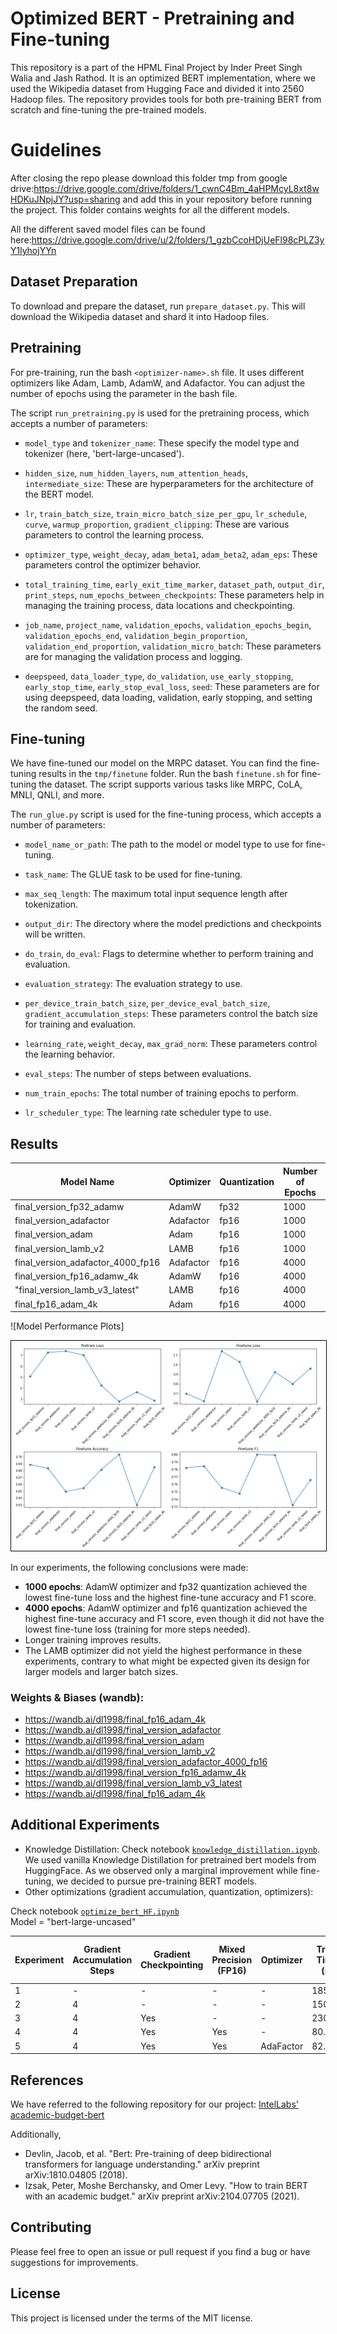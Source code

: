 # Optimized BERT - Pretraining and Fine-tuning

This repository is a part of the HPML Final Project by Inder Preet Singh Walia and Jash Rathod. It is an optimized BERT implementation, where we used the Wikipedia dataset from Hugging Face and divided it into 2560 Hadoop files. The repository provides tools for both pre-training BERT from scratch and fine-tuning the pre-trained models.

# Guidelines

After closing the repo please download this folder tmp from google drive:https://drive.google.com/drive/folders/1_cwnC4Bm_4aHPMcyL8xt8wHDKuJNpjJY?usp=sharing and add this in your repository before running the project. This folder contains weights for all the different models.

All the different saved model files can be found here:https://drive.google.com/drive/u/2/folders/1_gzbCcoHDjUeFl98cPLZ3yY1lyhojYYn


## Dataset Preparation
To download and prepare the dataset, run `prepare_dataset.py`. This will download the Wikipedia dataset and shard it into Hadoop files.

## Pretraining
For pre-training, run the bash `<optimizer-name>.sh` file. It uses different optimizers like Adam, Lamb, AdamW, and Adafactor. You can adjust the number of epochs using the parameter in the bash file.

The script `run_pretraining.py` is used for the pretraining process, which accepts a number of parameters:

- `model_type` and `tokenizer_name`: These specify the model type and tokenizer (here, 'bert-large-uncased').

- `hidden_size`, `num_hidden_layers`, `num_attention_heads`, `intermediate_size`: These are hyperparameters for the architecture of the BERT model.

- `lr`, `train_batch_size`, `train_micro_batch_size_per_gpu`, `lr_schedule`, `curve`, `warmup_proportion`, `gradient_clipping`: These are various parameters to control the learning process.

- `optimizer_type`, `weight_decay`, `adam_beta1`, `adam_beta2`, `adam_eps`: These parameters control the optimizer behavior.

- `total_training_time`, `early_exit_time_marker`, `dataset_path`, `output_dir`, `print_steps`, `num_epochs_between_checkpoints`: These parameters help in managing the training process, data locations and checkpointing.

- `job_name`, `project_name`, `validation_epochs`, `validation_epochs_begin`, `validation_epochs_end`, `validation_begin_proportion`, `validation_end_proportion`, `validation_micro_batch`: These parameters are for managing the validation process and logging.

- `deepspeed`, `data_loader_type`, `do_validation`, `use_early_stopping`, `early_stop_time`, `early_stop_eval_loss`, `seed`: These parameters are for using deepspeed, data loading, validation, early stopping, and setting the random seed.

## Fine-tuning
We have fine-tuned our model on the MRPC dataset. You can find the fine-tuning results in the `tmp/finetune` folder. Run the bash `finetune.sh` for fine-tuning the dataset. The script supports various tasks like MRPC, CoLA, MNLI, QNLI, and more.

The `run_glue.py` script is used for the fine-tuning process, which accepts a number of parameters:

- `model_name_or_path`: The path to the model or model type to use for fine-tuning.

- `task_name`: The GLUE task to be used for fine-tuning.

- `max_seq_length`: The maximum total input sequence length after tokenization.

- `output_dir`: The directory where the model predictions and checkpoints will be written.

- `do_train`, `do_eval`: Flags to determine whether to perform training and evaluation.

- `evaluation_strategy`: The evaluation strategy to use.

- `per_device_train_batch_size`, `per_device_eval_batch_size`, `gradient_accumulation_steps`: These parameters control the batch size for training and evaluation.

- `learning_rate`, `weight_decay`, `max_grad_norm`: These parameters control the learning behavior.

- `eval_steps`: The number of steps between evaluations.

- `num_train_epochs`: The total number of training epochs to perform.

- `lr_scheduler_type`: The learning rate scheduler type to use.

## Results

| Model Name | Optimizer | Quantization | Number of Epochs | Pretrain loss | Finetune Loss | Finetune Accuracy | Finetune F1 |
|---|---|---|---|---|---|---|---|
| final_version_fp32_adamw | AdamW | fp32 | 1000 | 5.085 | 0.6992 | 0.6887 | 0.7822 |
| final_version_adafactor | Adafactor | fp16 | 1000 | 7.266 | 0.6211 | 0.6833 | 0.7845 |
| final_version_adam | Adam | fp16 | 1000 | 7.389 | 1.141 | 0.6495 | 0.7556 |
| final_version_lamb_v2 | LAMB | fp16 | 1000 | 7.033 | 1.029 | 0.6544 | 0.7478 |
| final_version_adafactor_4000_fp16 | Adafactor | fp16 | 4000 | 4.257 | 0.6167 | 0.6814 | 0.8 |
| final_version_fp16_adamw_4k | AdamW | fp16 | 4000 | 2.781 | 0.9238 | 0.7034 | 0.7993 |
| "final_version_lamb_v3_latest" | LAMB | fp16 | 4000 | 3.651 | 0.8003 | 0.63 | 0.7325 |
| final_fp16_adam_4k | Adam | fp16 | 4000 | 2.858 | 0.96 | 0.685 | 0.7661 |

![Model Performance Plots]

<img src="final_graph.jpg" alt="Results" style="border:1px solid black">


In our experiments, the following conclusions were made:

- **1000 epochs**: AdamW optimizer and fp32 quantization achieved the lowest fine-tune loss and the highest fine-tune accuracy and F1 score.
- **4000 epochs**: AdamW optimizer and fp16 quantization achieved the highest fine-tune accuracy and F1 score, even though it did not have the lowest fine-tune loss (training for more steps needed).
- Longer training improves results.
- The LAMB optimizer did not yield the highest performance in these experiments, contrary to what might be expected given its design for larger models and larger batch sizes.

### Weights & Biases (wandb):

- https://wandb.ai/dl1998/final_fp16_adam_4k  
- https://wandb.ai/dl1998/final_version_adafactor  
- https://wandb.ai/dl1998/final_version_adam  
- https://wandb.ai/dl1998/final_version_lamb_v2  
- https://wandb.ai/dl1998/final_version_adafactor_4000_fp16  
- https://wandb.ai/dl1998/final_version_fp16_adamw_4k  
- https://wandb.ai/dl1998/final_version_lamb_v3_latest  
- https://wandb.ai/dl1998/final_fp16_adam_4k  


## Additional Experiments

- Knowledge Distillation: Check notebook [`knowledge_distillation.ipynb`](knowledge_distillation.ipynb). We used vanilla Knowledge Distillation for pretrained bert models from HuggingFace. As we observed only a marginal improvement while fine-tuning, we decided to pursue pre-training BERT models.
- Other optimizations (gradient accumulation, quantization, optimizers):

Check notebook [`optimize_bert_HF.ipynb`](optimize_bert_HF.ipynb)  
Model = "bert-large-uncased"

| Experiment | Gradient Accumulation Steps | Gradient Checkpointing | Mixed Precision (FP16) | Optimizer | Train Time (s) | Samples/Second | Steps/Second | Train Loss | Epoch | GPU Memory Occupied (MB) |
|---|---|---|---|---|---|---|---|---|---|---|
| 1 | - | - | - | - | 185.09 | 2.77 | 0.692 | 0.013952209614217281 | 1.0 | 14275 |
| 2 | 4 | - | - | - | 150.25 | 3.41 | 0.106 | 0.15585996210575104 | 1.0 | 12363 |
| 3 | 4 | Yes | - | - | 230.57 | 2.22 | 0.139 | 0.050934258848428726 | 1.0 | 6283 |
| 4 | 4 | Yes | Yes | - | 80.46 | 6.36 | 0.398 | 0.058523036539554596 | 1.0 | 6723 |
| 5 | 4 | Yes | Yes | AdaFactor | 82.35 | 6.22 | 0.389 | 0.08672035485506058 | 1.0 | 4291 |


## References
We have referred to the following repository for our project: [IntelLabs' academic-budget-bert](https://github.com/IntelLabs/academic-budget-bert)

Additionally,

- Devlin, Jacob, et al. "Bert: Pre-training of deep bidirectional transformers for language understanding." arXiv preprint arXiv:1810.04805 (2018).
- Izsak, Peter, Moshe Berchansky, and Omer Levy. "How to train BERT with an academic budget." arXiv preprint arXiv:2104.07705 (2021).


## Contributing
Please feel free to open an issue or pull request if you find a bug or have suggestions for improvements.

## License
This project is licensed under the terms of the MIT license.
